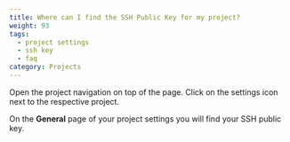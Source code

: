 ```yaml
---
title: Where can I find the SSH Public Key for my project?
weight: 93
tags:
  - project settings
  - ssh key
  - faq
category: Projects
---
```

Open the project navigation on top of the page. Click on the settings icon next to the respective project.

On the **General** page of your project settings you will find your SSH public key.
